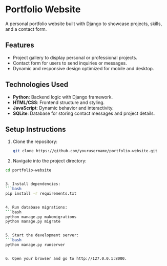 # Portfolio Website

A personal portfolio website built with Django to showcase projects, skills, and a contact form.

## Features
- Project gallery to display personal or professional projects.
- Contact form for users to send inquiries or messages.
- Dynamic and responsive design optimized for mobile and desktop.

## Technologies Used
- **Python**: Backend logic with Django framework.
- **HTML/CSS**: Frontend structure and styling.
- **JavaScript**: Dynamic behavior and interactivity.
- **SQLite**: Database for storing contact messages and project details.

## Setup Instructions
1. Clone the repository:
   ```bash
   git clone https://github.com/yourusername/portfolio-website.git

2. Navigate into the project directory:
```bash
cd portfolio-website


3. Install dependencies:
```bash
pip install -r requirements.txt


4. Run database migrations:
```bash
python manage.py makemigrations
python manage.py migrate


5. Start the development server:
```bash
python manage.py runserver


6. Open your browser and go to http://127.0.0.1:8000.

